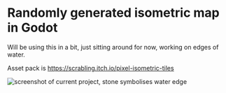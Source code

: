 # Randomly generated isometric map in Godot
Will be using this in a bit, just sitting around for now, working on edges of water.

Asset pack is https://scrabling.itch.io/pixel-isometric-tiles

![screenshot of current project, stone symbolises water edge](https://i.imgur.com/TQDxmAQ.png)
